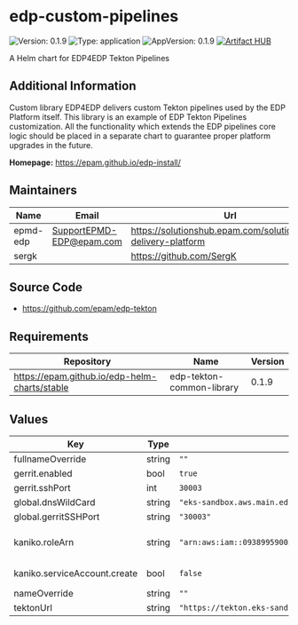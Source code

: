 # edp-custom-pipelines

![Version: 0.1.9](https://img.shields.io/badge/Version-0.1.9-informational?style=flat-square) ![Type: application](https://img.shields.io/badge/Type-application-informational?style=flat-square) ![AppVersion: 0.1.9](https://img.shields.io/badge/AppVersion-0.1.9-informational?style=flat-square)
[![Artifact HUB](https://img.shields.io/endpoint?url=https://artifacthub.io/badge/repository/epmdedp)](https://artifacthub.io/packages/search?repo=epmdedp)

A Helm chart for EDP4EDP Tekton Pipelines

## Additional Information

Custom library EDP4EDP delivers custom Tekton pipelines used by the EDP Platform itself. This library is an example of EDP Tekton Pipelines customization. All the functionality which extends the EDP pipelines core logic should be placed in a separate chart to guarantee proper platform upgrades in the future.

**Homepage:** <https://epam.github.io/edp-install/>

## Maintainers

| Name | Email | Url |
| ---- | ------ | --- |
| epmd-edp | <SupportEPMD-EDP@epam.com> | <https://solutionshub.epam.com/solution/epam-delivery-platform> |
| sergk |  | <https://github.com/SergK> |

## Source Code

* <https://github.com/epam/edp-tekton>

## Requirements

| Repository | Name | Version |
|------------|------|---------|
| https://epam.github.io/edp-helm-charts/stable | edp-tekton-common-library | 0.1.9 |

## Values

| Key | Type | Default | Description |
|-----|------|---------|-------------|
| fullnameOverride | string | `""` |  |
| gerrit.enabled | bool | `true` | Deploy Gerrit related components. Default: true |
| gerrit.sshPort | int | `30003` | Gerrit port |
| global.dnsWildCard | string | `"eks-sandbox.aws.main.edp.projects.epam.com"` | a cluster DNS wildcard name |
| global.gerritSSHPort | string | `"30003"` | Gerrit SSH node port |
| kaniko.roleArn | string | `"arn:aws:iam::093899590031:role/AWSIRSACoreSandboxEdpDeliveryKaniko"` | AWS IAM role to be used for kaniko pod service account (IRSA). Format: arn:aws:iam::<AWS_ACCOUNT_ID>:role/<AWS_IAM_ROLE_NAME> |
| kaniko.serviceAccount.create | bool | `false` | Specifies whether a service account should be created |
| nameOverride | string | `""` |  |
| tektonUrl | string | `"https://tekton.eks-sandbox.aws.main.edp.projects.epam.com"` | Tekton URL. Link to tekton Dashboard |
